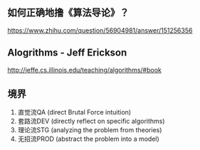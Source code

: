 ## 如何正确地撸《算法导论》？
https://www.zhihu.com/question/56904981/answer/151256356

## Alogrithms - Jeff Erickson
http://jeffe.cs.illinois.edu/teaching/algorithms/#book

## 境界
1. 直觉流QA     (direct Brutal Force intuition)
2. 套路流DEV    (directly reflect on specific algorithms)
3. 理论流STG    (analyzing the problem from theories)
4. 无招流PROD   (abstract the problem into a model)